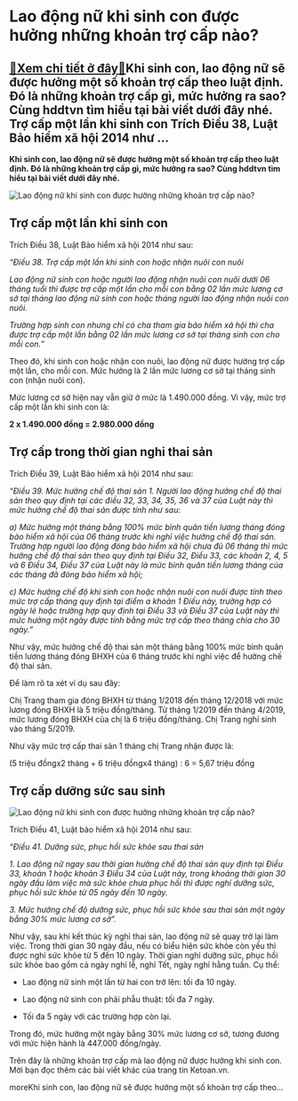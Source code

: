 Lao động nữ khi sinh con được hưởng những khoản trợ cấp nào?
============================================================

[:gift:Xem chi tiết ở đây:gift:](https://hddtvn.com/lao-dong-nu-khi-sinh-con-duoc-huong-nhung-khoan-tro-cap-nao/)Khi sinh con, lao động nữ sẽ được hưởng một số khoản trợ cấp theo luật định. Đó là những khoản trợ cấp gì, mức hưởng ra sao? Cùng hddtvn tìm hiểu tại bài viết dưới đây nhé. Trợ cấp một lần khi sinh con Trích Điều 38, Luật Bảo hiểm xã hội 2014 như …
--------------------------------------------------------------------------------------------------------------------------------------------------------------------------------------------------------------------------------------------------------

**Khi sinh con, lao động nữ sẽ được hưởng một số khoản trợ cấp theo luật định. Đó là những khoản trợ cấp gì, mức hưởng ra sao? Cùng hddtvn tìm hiểu tại bài viết dưới đây nhé.**


![Lao động nữ khi sinh con được hưởng những khoản trợ cấp nào?](https://hddtvn.com/wp-content/uploads/2021/01/tro-cap-thai-san-2017.gif "Lao động nữ khi sinh con được hưởng những khoản trợ cấp nào?")


****Trợ cấp một lần khi sinh con****
------------------------------------


Trích Điều 38, Luật Bảo hiểm xã hội 2014 như sau:


*“Điều 38. Trợ cấp một lần khi sinh con hoặc nhận nuôi con nuôi*


*Lao động nữ sinh con hoặc người lao động nhận nuôi con nuôi dưới 06 tháng tuổi thì được trợ cấp một lần cho mỗi con bằng 02 lần mức lương cơ sở tại tháng lao động nữ sinh con hoặc tháng người lao động nhận nuôi con nuôi.*


*Trường hợp sinh con nhưng chỉ có cha tham gia bảo hiểm xã hội thì cha được trợ cấp một lần bằng 02 lần mức lương cơ sở tại tháng sinh con cho mỗi con.”*


Theo đó, khi sinh con hoặc nhận con nuôi, lao động nữ được hưởng trợ cấp một lần, cho mỗi con. Mức hưởng là 2 lần mức lương cơ sở tại tháng sinh con (nhận nuôi con).


Mức lương cơ sở hiện nay vẫn giữ ở mức là 1.490.000 đồng. Vì vậy, mức trợ cấp một lần khi sinh con là:


**2 x 1.490.000 đồng = 2.980.000 đồng**


Trợ cấp trong thời gian nghỉ thai sản
-------------------------------------


Trích Điều 39, Luật Bảo hiểm xã hội 2014 như sau:


*“Điều 39. Mức hưởng chế độ thai sản*
*1. Người lao động hưởng chế độ thai sản theo quy định tại các điều 32, 33, 34, 35, 36 và 37 của Luật này thì mức hưởng chế độ thai sản được tính như sau:*


*a) Mức hưởng một tháng bằng 100% mức bình quân tiền lương tháng đóng bảo hiểm xã hội của 06 tháng trước khi nghỉ việc hưởng chế độ thai sản. Trường hợp người lao động đóng bảo hiểm xã hội chưa đủ 06 tháng thì mức hưởng chế độ thai sản theo quy định tại Điều 32, Điều 33, các khoản 2, 4, 5 và 6 Điều 34, Điều 37 của Luật này là mức bình quân tiền lương tháng của các tháng đã đóng bảo hiểm xã hội;*


*c) Mức hưởng chế độ khi sinh con hoặc nhận nuôi con nuôi được tính theo mức trợ cấp tháng quy định tại điểm a khoản 1 Điều này, trường hợp có ngày lẻ hoặc trường hợp quy định tại Điều 33 và Điều 37 của Luật này thì mức hưởng một ngày được tính bằng mức trợ cấp theo tháng chia cho 30 ngày.”*


Như vậy, mức hưởng chế độ thai sản một tháng bằng 100% mức bình quân tiền lương tháng đóng BHXH của 6 tháng trước khi nghỉ việc để hưởng chế độ thai sản.


Để làm rõ ta xét ví dụ sau đây:


Chị Trang tham gia đóng BHXH từ tháng 1/2018 đến tháng 12/2018 với mức lương đóng BHXH là 5 triệu đồng/tháng. Từ tháng 1/2019 đến tháng 4/2019, mức lương đóng BHXH của chị là 6 triệu đồng/tháng. Chị Trang nghỉ sinh vào tháng 5/2019.


Như vậy mức trợ cấp thai sản 1 tháng chị Trang nhận được là:


(5 triệu đồngx2 tháng + 6 triệu đồngx4 tháng) : 6 = 5,67 triệu đồng


****Trợ cấp dưỡng sức sau sinh****
----------------------------------


![Lao động nữ khi sinh con được hưởng những khoản trợ cấp nào?](https://hddtvn.com/wp-content/uploads/2021/01/tu-112017-se-tang-tro-cap-thai-san-them-74-mh-1496813943-width500height333.jpg "Lao động nữ khi sinh con được hưởng những khoản trợ cấp nào?")


Trích Điều 41, Luật bảo hiểm xã hội 2014 như sau:


*“Điều 41. Dưỡng sức, phục hồi sức khỏe sau thai sản*


*1. Lao động nữ ngay sau thời gian hưởng chế độ thai sản quy định tại Điều 33, khoản 1 hoặc khoản 3 Điều 34 của Luật này, trong khoảng thời gian 30 ngày đầu làm việc mà sức khỏe chưa phục hồi thì được nghỉ dưỡng sức, phục hồi sức khỏe từ 05 ngày đến 10 ngày.*


*3. Mức hưởng chế độ dưỡng sức, phục hồi sức khỏe sau thai sản một ngày bằng 30% mức lương cơ sở”.*


Như vậy, sau khi kết thúc kỳ nghỉ thai sản, lao động nữ sẽ quay trở lại làm việc. Trong thời gian 30 ngày đầu, nếu có biểu hiện sức khỏe còn yếu thì được nghỉ sức khỏe từ 5 đến 10 ngày. Thời gian nghỉ dưỡng sức, phục hồi sức khỏe bao gồm cả ngày nghỉ lễ, nghỉ Tết, ngày nghỉ hằng tuần. Cụ thể:




* Lao động nữ sinh một lần từ hai con trở lên: tối đa 10 ngày.

* Lao động nữ sinh con phải phẫu thuật: tối đa 7 ngày.

* Tối đa 5 ngày với các trường hợp còn lại.



Trong đó, mức hưởng một ngày bằng 30% mức lương cơ sở, tương đương với mức hiện hành là 447.000 đồng/ngày.


Trên đây là những khoản trợ cấp mà lao động nữ được hưởng khi sinh con. Mời bạn đọc thêm các bài viết khác của trang tin Ketoan.vn.


moreKhi sinh con, lao động nữ sẽ được hưởng một số khoản trợ cấp theo…

